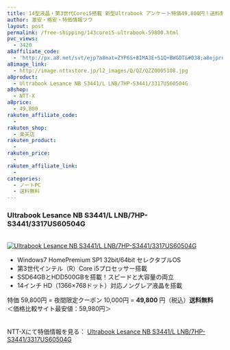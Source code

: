 ```yaml
---
title: 14型液晶・第3世代Corei5搭載 新型Ultrabook アンケート特価49,800円！送料無料！
author: 激安・格安・特価情報ツウ
layout: post
permalink: /free-shipping/143corei5-ultrabook-59800.html
pvc_views:
  - 3420
a8affiliate_code:
  - 'http://px.a8.net/svt/ejp?a8mat=ZYP6S+8IMA3E+S1Q+BWGDT&#038;a8ejpredirect=http://nttxstore.jp/_II_QZZ0005108'
a8image_link:
  - http://image.nttxstore.jp/l2_images/Q/QZ/QZZ0005108.jpg
a8product:
  - Ultrabook Lesance NB S3441/L LNB/7HP-S3441/3317US60504G
a8shop:
  - NTT-X
a8price:
  - 49,800
rakuten_affiliate_code:
  - 
rakuten_shop:
  - 楽天店
rakuten_product:
  - 
rakuten_price:
  - 
rakuten_affiliate_link:
  - 
categories:
  - ノートPC
  - 送料無料
---
```

### Ultrabook Lesance NB S3441/L LNB/7HP-S3441/3317US60504G

<div class="img-bg2 img_L">
  <a href="http://px.a8.net/svt/ejp?a8mat=ZYP6S+8IMA3E+S1Q+BWGDT&#038;a8ejpredirect=http://nttxstore.jp/_II_QZZ0005108" target="_blank" title="Ultrabook Lesance NB S3441/L LNB/7HP-S3441/3317US60504G" ><br /> <img border="0" alt="Ultrabook Lesance NB S3441/L LNB/7HP-S3441/3317US60504G" src="http://i1.wp.com/image.nttxstore.jp/l2_images/Q/QZ/QZZ0005108.jpg?w=120" data-recalc-dims="1" /></a>
</div>

<!--more-->

  * Windows7 HomePremium SP1 32bit/64bit セレクタブルOS
  * 第3世代インテル（R）Core i5プロセッサー搭載
  * SSD64GBとHDD500GBを搭載！スピードと大容量の両立
  * 14インチ HD（1366×768ドット）対応ノングレア液晶を搭載

特価 59,800円 = 夜間限定クーポン 10,000円 = <span class="tokka-price"><strong>49,800</strong></span> 円（税込）**送料無料**  
＜価格比較サイト最安値：59,980円＞

　  
NTT-Xにて特価情報を見る： <span class="fs150p"><a href="http://px.a8.net/svt/ejp?a8mat=ZYP6S+8IMA3E+S1Q+BWGDT&#038;a8ejpredirect=http://nttxstore.jp/_II_QZZ0005108" target="_blank">Ultrabook Lesance NB S3441/L LNB/7HP-S3441/3317US60504G</a></span>